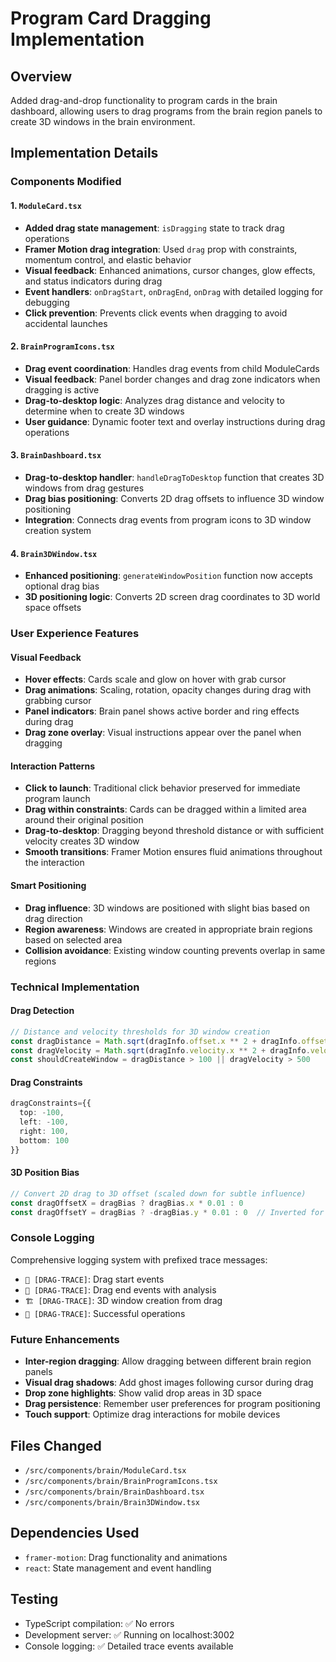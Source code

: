 # Program Card Dragging Implementation

## Overview
Added drag-and-drop functionality to program cards in the brain dashboard, allowing users to drag programs from the brain region panels to create 3D windows in the brain environment.

## Implementation Details

### Components Modified

#### 1. `ModuleCard.tsx`
- **Added drag state management**: `isDragging` state to track drag operations
- **Framer Motion drag integration**: Used `drag` prop with constraints, momentum control, and elastic behavior
- **Visual feedback**: Enhanced animations, cursor changes, glow effects, and status indicators during drag
- **Event handlers**: `onDragStart`, `onDragEnd`, `onDrag` with detailed logging for debugging
- **Click prevention**: Prevents click events when dragging to avoid accidental launches

#### 2. `BrainProgramIcons.tsx` 
- **Drag event coordination**: Handles drag events from child ModuleCards
- **Visual feedback**: Panel border changes and drag zone indicators when dragging is active
- **Drag-to-desktop logic**: Analyzes drag distance and velocity to determine when to create 3D windows
- **User guidance**: Dynamic footer text and overlay instructions during drag operations

#### 3. `BrainDashboard.tsx`
- **Drag-to-desktop handler**: `handleDragToDesktop` function that creates 3D windows from drag gestures
- **Drag bias positioning**: Converts 2D drag offsets to influence 3D window positioning
- **Integration**: Connects drag events from program icons to 3D window creation system

#### 4. `Brain3DWindow.tsx`
- **Enhanced positioning**: `generateWindowPosition` function now accepts optional drag bias
- **3D positioning logic**: Converts 2D screen drag coordinates to 3D world space offsets

### User Experience Features

#### Visual Feedback
- **Hover effects**: Cards scale and glow on hover with grab cursor
- **Drag animations**: Scaling, rotation, opacity changes during drag with grabbing cursor
- **Panel indicators**: Brain panel shows active border and ring effects during drag
- **Drag zone overlay**: Visual instructions appear over the panel when dragging

#### Interaction Patterns
- **Click to launch**: Traditional click behavior preserved for immediate program launch
- **Drag within constraints**: Cards can be dragged within a limited area around their original position
- **Drag-to-desktop**: Dragging beyond threshold distance or with sufficient velocity creates 3D window
- **Smooth transitions**: Framer Motion ensures fluid animations throughout the interaction

#### Smart Positioning
- **Drag influence**: 3D windows are positioned with slight bias based on drag direction
- **Region awareness**: Windows are created in appropriate brain regions based on selected area
- **Collision avoidance**: Existing window counting prevents overlap in same regions

### Technical Implementation

#### Drag Detection
```typescript
// Distance and velocity thresholds for 3D window creation
const dragDistance = Math.sqrt(dragInfo.offset.x ** 2 + dragInfo.offset.y ** 2)
const dragVelocity = Math.sqrt(dragInfo.velocity.x ** 2 + dragInfo.velocity.y ** 2)
const shouldCreateWindow = dragDistance > 100 || dragVelocity > 500
```

#### Drag Constraints
```typescript
dragConstraints={{
  top: -100,
  left: -100, 
  right: 100,
  bottom: 100
}}
```

#### 3D Position Bias
```typescript
// Convert 2D drag to 3D offset (scaled down for subtle influence)
const dragOffsetX = dragBias ? dragBias.x * 0.01 : 0
const dragOffsetY = dragBias ? -dragBias.y * 0.01 : 0  // Inverted for 3D space
```

### Console Logging
Comprehensive logging system with prefixed trace messages:
- `🤏 [DRAG-TRACE]`: Drag start events
- `🤲 [DRAG-TRACE]`: Drag end events with analysis
- `🏗️ [DRAG-TRACE]`: 3D window creation from drag
- `🚀 [DRAG-TRACE]`: Successful operations

### Future Enhancements
- **Inter-region dragging**: Allow dragging between different brain region panels
- **Visual drag shadows**: Add ghost images following cursor during drag
- **Drop zone highlights**: Show valid drop areas in 3D space
- **Drag persistence**: Remember user preferences for program positioning
- **Touch support**: Optimize drag interactions for mobile devices

## Files Changed
- `/src/components/brain/ModuleCard.tsx`
- `/src/components/brain/BrainProgramIcons.tsx` 
- `/src/components/brain/BrainDashboard.tsx`
- `/src/components/brain/Brain3DWindow.tsx`

## Dependencies Used
- `framer-motion`: Drag functionality and animations
- `react`: State management and event handling

## Testing
- TypeScript compilation: ✅ No errors
- Development server: ✅ Running on localhost:3002
- Console logging: ✅ Detailed trace events available